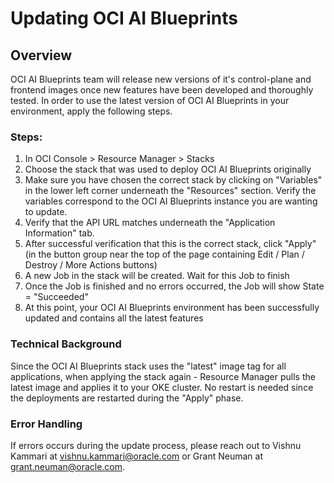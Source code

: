 # Updating OCI AI Blueprints

## Overview

OCI AI Blueprints team will release new versions of it's control-plane and frontend images once new features have been developed and thoroughly tested. In order to use the latest version of OCI AI Blueprints in your environment, apply the following steps.

### Steps:

1.  In OCI Console > Resource Manager > Stacks
2.  Choose the stack that was used to deploy OCI AI Blueprints originally
3.  Make sure you have chosen the correct stack by clicking on "Variables" in the lower left corner underneath the "Resources" section. Verify the variables correspond to the OCI AI Blueprints instance you are wanting to update.
4.  Verify that the API URL matches underneath the "Application Information" tab.
5.  After successful verification that this is the correct stack, click "Apply" (in the button group near the top of the page containing Edit / Plan / Destroy / More Actions buttons)
6.  A new Job in the stack will be created. Wait for this Job to finish
7.  Once the Job is finished and no errors occurred, the Job will show State = "Succeeded"
8.  At this point, your OCI AI Blueprints environment has been successfully updated and contains all the latest features

### Technical Background

Since the OCI AI Blueprints stack uses the "latest" image tag for all applications, when applying the stack again - Resource Manager pulls the latest image and applies it to your OKE cluster. No restart is needed since the deployments are restarted during the "Apply" phase.

### Error Handling

If errors occurs during the update process, please reach out to Vishnu Kammari at [vishnu.kammari@oracle.com](mailto:vishnu.kammari@oracle.com) or Grant Neuman at [grant.neuman@oracle.com](mailto:grant.neuman@oracle.com).
